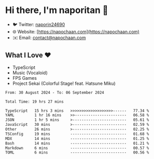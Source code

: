 # Hi there, I'm naporitan 👋

- 🐦 Twitter: [naporin24690](https://twitter.com/naporin24690)
- 🌐 Website: [https://napochaan.com](https://napochaan.com)
- ✉️ Email: [contact@napochaan.com](mailto:contact@napochaan.com)

## What I Love ❤️
- TypeScript
- Music (Vocaloid)
- FPS Games
- Project Sekai (Colorful Stage! feat. Hatsune Miku)

<!--START_SECTION:waka-->

```txt
From: 30 August 2024 - To: 06 September 2024

Total Time: 19 hrs 27 mins

TypeScript   15 hrs 3 mins   >>>>>>>>>>>>>>>>>>>------   77.34 %
YAML         1 hr 16 mins    >>-----------------------   06.58 %
JSON         1 hr 5 mins     >------------------------   05.61 %
JavaScript   30 mins         >------------------------   02.59 %
Other        26 mins         >------------------------   02.25 %
TSConfig     19 mins         -------------------------   01.68 %
MDX          14 mins         -------------------------   01.25 %
Bash         14 mins         -------------------------   01.21 %
Markdown     6 mins          -------------------------   00.57 %
TOML         6 mins          -------------------------   00.56 %
```

<!--END_SECTION:waka-->

